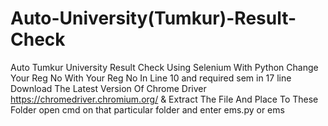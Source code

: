 # Auto-University(Tumkur)-Result-Check
Auto Tumkur University Result Check Using Selenium With Python
Change Your Reg No With Your Reg No In Line 10 and required sem in 17 line
Download The Latest Version Of Chrome Driver https://chromedriver.chromium.org/
& Extract The File And Place To These Folder
open cmd  on that particular folder and enter ems.py or ems


